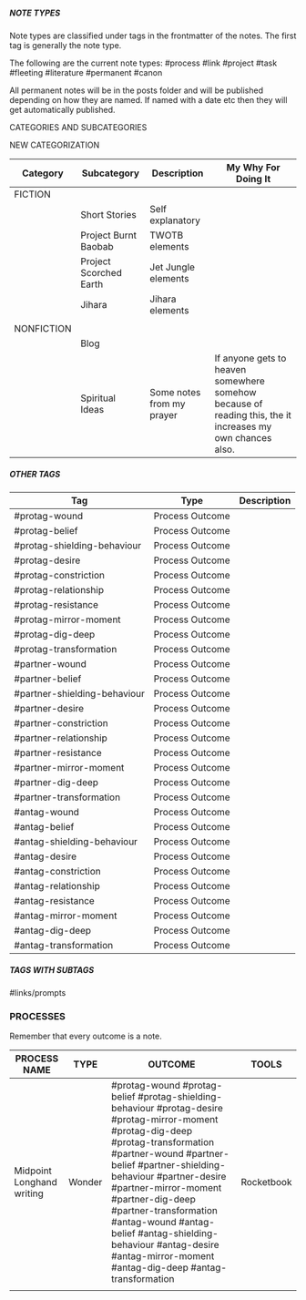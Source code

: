 


##### NOTE TYPES

Note types are classified under tags in the frontmatter of the notes. The first tag is generally the note type.

The following are the current note types:
#process
#link
#project
#task
#fleeting
#literature
#permanent
#canon

All permanent notes will be in the posts folder and will be published depending on how they are named. If named with a date etc then they will get automatically published.

CATEGORIES AND SUBCATEGORIES

NEW CATEGORIZATION

| Category   | Subcategory            | Description               | My Why For Doing It |
| ---------- | ---------------------- | ------------------------- | ------------------- |
| FICTION    |                        |                           |                     |
|            | Short Stories          | Self explanatory          |                     |
|            | Project Burnt Baobab   | TWOTB elements            |                     |
|            | Project Scorched Earth | Jet Jungle elements       |                     |
|            | Jihara                 | Jihara elements           |                     |
|            |                        |                           |                     |
| NONFICTION |                        |                           |                     |
|            | Blog                   |                           |                     |
|            | Spiritual Ideas        | Some notes from my prayer | If anyone gets to heaven somewhere somehow because of reading this, the it increases my own chances also.                    |

##### OTHER TAGS 

| Tag                          | Type            | Description |
| ---------------------------- | --------------- | ----------- |
| #protag-wound                | Process Outcome |             |
| #protag-belief               | Process Outcome |             |
| #protag-shielding-behaviour  | Process Outcome |             |
| #protag-desire               | Process Outcome |             |
| #protag-constriction         | Process Outcome |             |
| #protag-relationship         | Process Outcome |             |
| #protag-resistance           | Process Outcome |             |
| #protag-mirror-moment        | Process Outcome |             |
| #protag-dig-deep             | Process Outcome |             |
| #protag-transformation       | Process Outcome |             |
| #partner-wound               | Process Outcome |             |
| #partner-belief              | Process Outcome |             |
| #partner-shielding-behaviour | Process Outcome |             |
| #partner-desire              | Process Outcome |             |
| #partner-constriction        | Process Outcome |             |
| #partner-relationship        | Process Outcome |             |
| #partner-resistance          | Process Outcome |             |
| #partner-mirror-moment       | Process Outcome |             |
| #partner-dig-deep            | Process Outcome |             |
| #partner-transformation      | Process Outcome |             |
| #antag-wound                 | Process Outcome |             |
| #antag-belief                | Process Outcome |             |
| #antag-shielding-behaviour   | Process Outcome |             |
| #antag-desire                | Process Outcome |             |
| #antag-constriction          | Process Outcome |             |
| #antag-relationship          | Process Outcome |             |
| #antag-resistance            | Process Outcome |             |
| #antag-mirror-moment         | Process Outcome |             |
| #antag-dig-deep              | Process Outcome |             |
| #antag-transformation        | Process Outcome                |             |


##### TAGS WITH SUBTAGS

#links/prompts


### PROCESSES

Remember that every outcome is a note.


| PROCESS NAME              | TYPE   | OUTCOME                                                                                                                               | TOOLS      |
| ------------------------- | ------ | ------------------------------------------------------------------------------------------------------------------------------------- | ---------- |
| Midpoint Longhand writing | Wonder | #protag-wound #protag-belief #protag-shielding-behaviour #protag-desire #protag-mirror-moment #protag-dig-deep #protag-transformation #partner-wound #partner-belief #partner-shielding-behaviour #partner-desire #partner-mirror-moment #partner-dig-deep #partner-transformation #antag-wound #antag-belief #antag-shielding-behaviour #antag-desire #antag-mirror-moment #antag-dig-deep #antag-transformation  | Rocketbook |
|                           |        |                                                                                                                                       |            |




